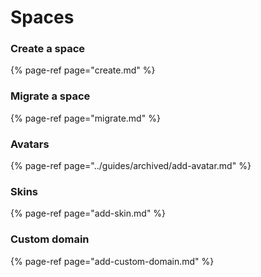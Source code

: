 # Spaces

### Create a space

{% page-ref page="create.md" %}

### Migrate a space

{% page-ref page="migrate.md" %}

### Avatars

{% page-ref page="../guides/archived/add-avatar.md" %}

### Skins

{% page-ref page="add-skin.md" %}

### Custom domain

{% page-ref page="add-custom-domain.md" %}

